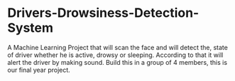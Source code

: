 # Drivers-Drowsiness-Detection-System
A Machine Learning Project that will scan the face and will detect the, state of driver whether he is active, drowsy or sleeping. According to that it will alert the driver by making sound.
Build this in a group of 4 members, this is our final year project.
